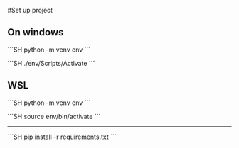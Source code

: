 #Set up project

## On windows
´´´SH
python -m venv env
´´´

´´´SH
./env/Scripts/Activate
´´´

## WSL
´´´SH
python -m venv env
´´´

´´´SH
source env/bin/activate
´´´


------------------------

´´´SH
pip install -r requirements.txt
´´´
